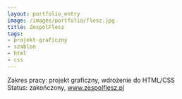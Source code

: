 ```yaml
---
layout: portfolio_entry
image: /images/portfolio/flesz.jpg
title: ZespolFlesz
tags: 
- projekt-graficzny
- szablon
- html
- css
---
```

Zakres pracy: projekt graficzny, wdrożenie do HTML/CSS <br />
Status: zakończony, <a href="http://www.zespolflesz.pl">www.zespolflesz.pl</a>